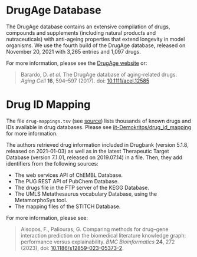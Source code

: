 # DrugAge Database

The DrugAge database contains an extensive compilation of drugs, compounds and supplements (including natural products and nutraceuticals) with anti-ageing properties that extend longevity in model organisms. We use the fourth build of the DrugAge database, released on November 20, 2021 with 3,265 entries and 1,097 drugs.

For more information, please see the [DrugAge website](https://genomics.senescence.info/drugs/release.html) or:
> Barardo, D. *et al.* The DrugAge database of aging-related drugs. *Aging Cell* **16**, 594–597 (2017). doi: [10.1111/acel.12585](https://doi.org/10.1111/acel.12585)


# Drug ID Mapping

The file `drug-mappings.tsv` (see [source](https://github.com/iit-Demokritos/drug_id_mapping/blob/main/drug-mappings.tsv)) lists thousands of known drugs and IDs available in drug databases. Please see [iit-Demokritos/drug_id_mapping](https://github.com/iit-Demokritos/drug_id_mapping) for more information.

The authors retrieved drug information included in Drugbank (version 5.1.8, released on 2021-01-03) as well as in the latest Therapeutic Target Database (version 7.1.01, released on 2019.07.14) in a file. Then, they add identifiers from the following sources:
*  The web services API of ChEMBL Database.
*  The PUG REST API of PubChem Database.
*  The drugs file in the FTP server of the KEGG Database.
*  The UMLS Metathesaurus vocabulary Database, using the MetamorphoSys tool.
*  The mapping files of the STITCH Database.

For more information, please see:
> Aisopos, F., Paliouras, G. Comparing methods for drug–gene interaction prediction on the biomedical literature knowledge graph: performance versus explainability. *BMC Bioinformatics* **24**, 272 (2023), doi: [10.1186/s12859-023-05373-2](https://doi.org/10.1186/s12859-023-05373-2).